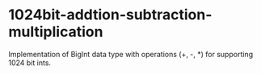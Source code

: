 # 1024bit-addtion-subtraction-multiplication
Implementation of BigInt data type with operations (+, -, *) for supporting 1024 bit ints.
